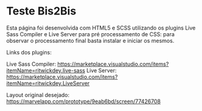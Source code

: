 # Teste Bis2Bis

Esta página foi desenvolvida com HTML5 e SCSS utilizando os plugins Live Sass Compiler e Live Server para pré processamento de CSS: para observar o processamento final basta
instalar e iniciar os mesmos.

Links dos plugins: 

Live Sass Compiler: https://marketplace.visualstudio.com/items?itemName=ritwickdey.live-sass
Live Server: https://marketplace.visualstudio.com/items?itemName=ritwickdey.LiveServer

Layout original desejado: https://marvelapp.com/prototype/9eab6bd/screen/77426708
